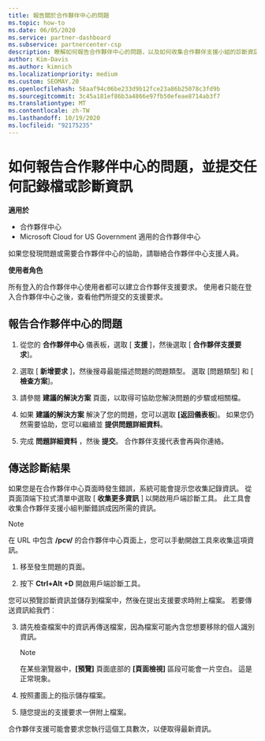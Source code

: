 ```yaml
---
title: 報告關於合作夥伴中心的問題
ms.topic: how-to
ms.date: 06/05/2020
ms.service: partner-dashboard
ms.subservice: partnercenter-csp
description: 瞭解如何報告合作夥伴中心的問題，以及如何收集合作夥伴支援小組的診斷資訊。
author: Kim-Davis
ms.author: kimnich
ms.localizationpriority: medium
ms.custom: SEOMAY.20
ms.openlocfilehash: 58aaf94c06be233d9b12fce23a86b25078c3fd9b
ms.sourcegitcommit: 3c45a181ef86b3a4866e97fb50efeae8714ab3f7
ms.translationtype: MT
ms.contentlocale: zh-TW
ms.lasthandoff: 10/19/2020
ms.locfileid: "92175235"
---
```

# <a name="how-to-report-problems-with-partner-center-and-submit-any-log-or-diagnostics-information"></a>如何報告合作夥伴中心的問題，並提交任何記錄檔或診斷資訊

**適用於**

- 合作夥伴中心
- Microsoft Cloud for US Government 適用的合作夥伴中心

如果您發現問題或需要合作夥伴中心的協助，請聯絡合作夥伴中心支援人員。

**使用者角色**

所有登入的合作夥伴中心使用者都可以建立合作夥伴支援要求。 使用者只能在登入合作夥伴中心之後，查看他們所提交的支援要求。

## <a name="report-a-problem-with-the-partner-center"></a>報告合作夥伴中心的問題

1. 從您的 **合作夥伴中心** 儀表板，選取 [ **支援** ]，然後選取 [ **合作夥伴支援要求**]。

2. 選取 [ **新增要求** ]，然後搜尋最能描述問題的問題類型。 選取 [問題類型] 和 [ **檢查方案**]。

3. 請參閱 **建議的解決方案** 頁面，以取得可協助您解決問題的步驟或相關檔。

4. 如果 **建議的解決方案** 解決了您的問題，您可以選取 **[返回儀表板**]。 如果您仍然需要協助，您可以繼續並 **提供問題詳細資料**。

5. 完成 **問題詳細資料** ，然後 **提交**。 合作夥伴支援代表會再與你連絡。

## <a name="send-diagnostics"></a>傳送診斷結果

如果您是在合作夥伴中心頁面時發生錯誤，系統可能會提示您收集記錄資訊。 從頁面頂端下拉式清單中選取 [ **收集更多資訊** ] 以開啟用戶端診斷工具。 此工具會收集合作夥伴支援小組判斷錯誤成因所需的資訊。 

>[!NOTE]
>在 URL 中包含 **/pcv/** 的合作夥伴中心頁面上，您可以手動開啟工具來收集這項資訊。

1. 移至發生問題的頁面。

2. 按下 **Ctrl+Alt +D** 開啟用戶端診斷工具。

您可以預覽診斷資訊並儲存到檔案中，然後在提出支援要求時附上檔案。 若要傳送資訊給我們︰

3. 請先檢查檔案中的資訊再傳送檔案，因為檔案可能內含您想要移除的個人識別資訊。

    >[!NOTE]
    >在某些瀏覽器中，**\[預覽\]** 頁面底部的 **\[頁面檢視\]** 區段可能會一片空白。 這是正常現象。

4. 按照畫面上的指示儲存檔案。

5. 隨您提出的支援要求一併附上檔案。

合作夥伴支援可能會要求您執行這個工具數次，以便取得最新資訊。

